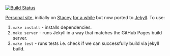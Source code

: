 [![Build Status](https://travis-ci.org/itskingori/itskingori.github.io.svg?branch=master)](https://travis-ci.org/itskingori/itskingori.github.io)

[Personal site][1], initially on [Stacey][2] [for a while][4] but now ported to [Jekyll][5]. To use:

1. `make install` - installs dependencies.
2. `make server` - runs Jekyll in a way that matches the GitHub Pages build server.
3. `make test` - runs tests i.e. check if we can successfully build via jekyll build.

[1]: http://kingori.co
[2]: http://staceyapp.com/
[3]: http://feeds.feedburner.com/kingorico
[4]: https://github.com/itskingori/kingori.co/tree/on-stacey
[5]: http://jekyllrb.com/
